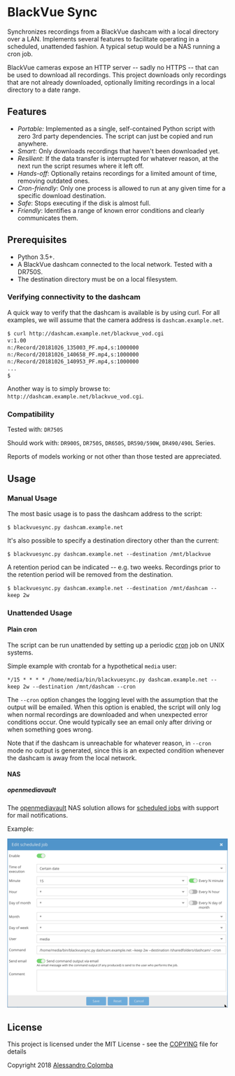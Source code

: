 # BlackVue Sync

Synchronizes recordings from a BlackVue dashcam with a local directory over a LAN. Implements several features to facilitate operating in a scheduled, unattended fashion. A typical setup would be a NAS running a cron job.

BlackVue cameras expose an HTTP server -- sadly no HTTPS -- that can be used to download all recordings. This project downloads only recordings that are not already downloaded, optionally limiting recordings in a local directory to a date range.

## Features

* *Portable:* Implemented as a single, self-contained Python script with zero 3rd party dependencies. The script can just be copied and run anywhere.
* *Smart*: Only downloads recordings that haven't been downloaded yet.
* *Resilient*: If the data transfer is interrupted for whatever reason, at the next run the script resumes where it left off.
* *Hands-off*: Optionally retains recordings for a limited amount of time, removing outdated ones.
* *Cron-friendly*: Only one process is allowed to run at any given time for a specific download destination.
* *Safe*: Stops executing if the disk is almost full.
* *Friendly*: Identifies a range of known error conditions and clearly communicates them.


## Prerequisites

* Python 3.5+.
* A BlackVue dashcam connected to the local network. Tested with a DR750S.
* The destination directory must be on a local filesystem.

### Verifying connectivity to the dashcam

A quick way to verify that the dashcam is available is by using curl. For all examples, we will assume that the camera address is ```dashcam.example.net```.

```
$ curl http://dashcam.example.net/blackvue_vod.cgi
v:1.00
n:/Record/20181026_135003_PF.mp4,s:1000000
n:/Record/20181026_140658_PF.mp4,s:1000000
n:/Record/20181026_140953_PF.mp4,s:1000000
...
$
```

Another way is to simply browse to: `http://dashcam.example.net/blackvue_vod.cgi`.

### Compatibility

Tested with: `DR750S`

Should work with: `DR900S`, `DR750S`, `DR650S`, `DR590/590W`, `DR490/490L` Series.

Reports of models working or not other than those tested are appreciated.


## Usage

### Manual Usage

The most basic usage is to pass the dashcam address to the script:

```
$ blackvuesync.py dashcam.example.net
```

It's also possible to specify a destination directory other than the current:

```
$ blackvuesync.py dashcam.example.net --destination /mnt/blackvue
```

A retention period can be indicated -- e.g. two weeks. Recordings prior to the retention period will be removed from the destination.

```
$ blackvuesync.py dashcam.example.net --destination /mnt/dashcam --keep 2w
```

### Unattended Usage

#### Plain cron

The script can be run unattended by setting up a periodic  [cron](https://en.wikipedia.org/wiki/Cron) job on UNIX systems.

Simple example with crontab for a hypothetical ```media``` user:

```
*/15 * * * * /home/media/bin/blackvuesync.py dashcam.example.net --keep 2w --destination /mnt/dashcam --cron
```

The ```--cron``` option changes the logging level with the assumption that the output will be emailed. When this option is enabled, the script will only log when normal recordings are downloaded and when unexpected error conditions occur. One would typically see an email only after driving or when something goes wrong.

Note that if the dashcam is unreachable for whatever reason, in ```--cron``` mode no output is generated, since this is an expected condition whenever the dashcam is away from the local network.

#### NAS

##### openmediavault

The [openmediavault](http://www.openmediavault.org/) NAS solution allows for [scheduled jobs](https://openmediavault.readthedocs.io/en/latest/administration/general/cron.html) with support for mail notifications.

Example:

![openmediavault Scheduled Job](docs/images/cron-example-openmediavault.png)


## License

This project is licensed under the MIT License - see the [COPYING](COPYING) file for details

Copyright 2018 [Alessandro Colomba](https://github.com/acolomba)
